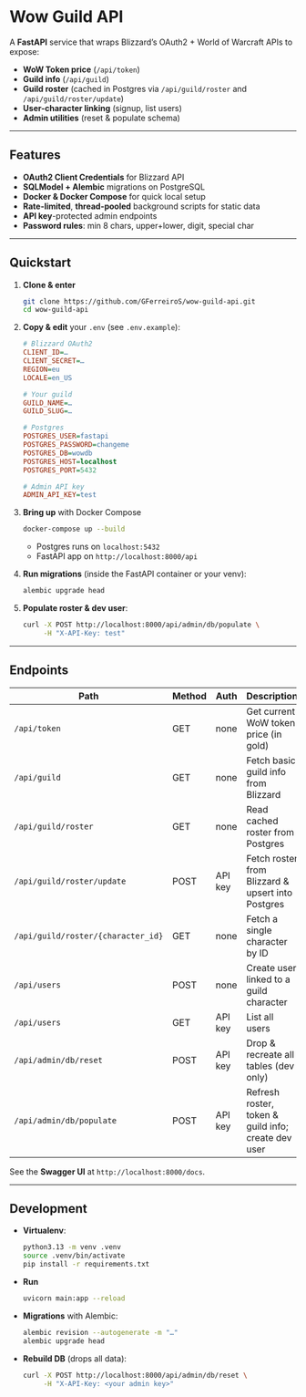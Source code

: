 # Wow Guild API

A **FastAPI** service that wraps Blizzard’s OAuth2 + World of Warcraft APIs to expose:

- **WoW Token price** (`/api/token`)
- **Guild info** (`/api/guild`)
- **Guild roster** (cached in Postgres via `/api/guild/roster` and `/api/guild/roster/update`)
- **User-character linking** (signup, list users)
- **Admin utilities** (reset & populate schema)

---

## Features

- **OAuth2 Client Credentials** for Blizzard API  
- **SQLModel + Alembic** migrations on PostgreSQL  
- **Docker & Docker Compose** for quick local setup  
- **Rate-limited**, **thread-pooled** background scripts for static data  
- **API key**-protected admin endpoints  
- **Password rules**: min 8 chars, upper+lower, digit, special char  

---

## Quickstart

1. **Clone & enter**  
   ```bash
   git clone https://github.com/GFerreiroS/wow-guild-api.git
   cd wow-guild-api
   ```

2. **Copy & edit** your `.env` (see `.env.example`):

   ```ini
   # Blizzard OAuth2
   CLIENT_ID=…
   CLIENT_SECRET=…
   REGION=eu
   LOCALE=en_US

   # Your guild
   GUILD_NAME=…
   GUILD_SLUG=…

   # Postgres
   POSTGRES_USER=fastapi
   POSTGRES_PASSWORD=changeme
   POSTGRES_DB=wowdb
   POSTGRES_HOST=localhost
   POSTGRES_PORT=5432

   # Admin API key
   ADMIN_API_KEY=test
   ```

3. **Bring up** with Docker Compose

   ```bash
   docker-compose up --build
   ```

   * Postgres runs on `localhost:5432`
   * FastAPI app on `http://localhost:8000/api`

4. **Run migrations** (inside the FastAPI container or your venv):

   ```bash
   alembic upgrade head
   ```

5. **Populate roster & dev user**:

   ```bash
   curl -X POST http://localhost:8000/api/admin/db/populate \
        -H "X-API-Key: test"
   ```

---

## Endpoints

| Path                               | Method | Auth    | Description                                         |
| ---------------------------------- | ------ | ------- | --------------------------------------------------- |
| `/api/token`                       | GET    | none    | Get current WoW token price (in gold)               |
| `/api/guild`                       | GET    | none    | Fetch basic guild info from Blizzard                |
| `/api/guild/roster`                | GET    | none    | Read cached roster from Postgres                    |
| `/api/guild/roster/update`         | POST   | API key | Fetch roster from Blizzard & upsert into Postgres   |
| `/api/guild/roster/{character_id}` | GET    | none    | Fetch a single character by ID                      |
| `/api/users`                       | POST   | none    | Create user linked to a guild character             |
| `/api/users`                       | GET    | API key | List all users                                      |
| `/api/admin/db/reset`              | POST   | API key | Drop & recreate all tables (dev only)               |
| `/api/admin/db/populate`           | POST   | API key | Refresh roster, token & guild info; create dev user |

See the **Swagger UI** at `http://localhost:8000/docs`.

---

## Development

* **Virtualenv**:

  ```bash
  python3.13 -m venv .venv
  source .venv/bin/activate
  pip install -r requirements.txt
  ```

* **Run**

  ```bash
  uvicorn main:app --reload
  ```

* **Migrations** with Alembic:

  ```bash
  alembic revision --autogenerate -m "…"
  alembic upgrade head
  ```

* **Rebuild DB** (drops all data):

  ```bash
  curl -X POST http://localhost:8000/api/admin/db/reset \
       -H "X-API-Key: <your admin key>"
  ```